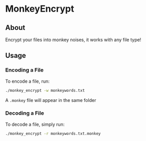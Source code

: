 # MonkeyEncrypt

## About
Encrypt your files into monkey noises, it works with any file type!

## Usage
### Encoding a File
To encode a file, run:

```bash
./monkey_encrypt -w monkeywords.txt
```

A `.monkey` file will appear in the same folder

### Decoding a File
To decode a file, simply run:

```bash
./monkey_encrypt -r monkeywords.txt.monkey
```